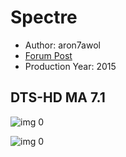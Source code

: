 # Spectre

* Author: aron7awol
* [Forum Post](https://www.avsforum.com/threads/bass-eq-for-filtered-movies.2995212/post-56921336)
* Production Year: 2015

## DTS-HD MA 7.1

![img 0](https://i.imgur.com/iro2YG2.jpg)

![img 0](https://i.imgur.com/W1ef0jE.png)

